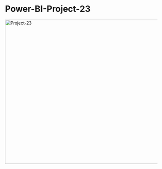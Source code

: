 # Power-BI-Project-23

<img width="845" height="476" alt="Project-23" src="https://github.com/user-attachments/assets/230ea0c5-b528-49c7-800e-3ae4ed77bfcb" />
